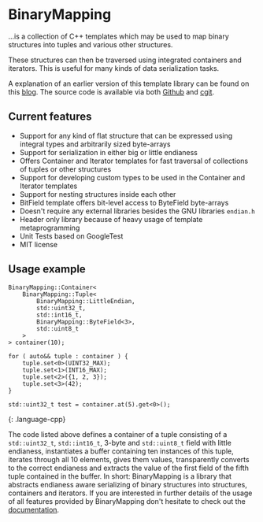 # BinaryMapping

…is a collection of C++ templates which may be used to map binary structures into tuples and various other structures.

These structures can then be traversed using integrated containers and iterators. This is useful for many kinds of data serialization tasks.

A explanation of an earlier version of this template library can be found on this [blog]. The source code is available via both [Github] and [cgit].

## Current features

* Support for any kind of flat structure that can be expressed using integral types and arbitrarily sized byte-arrays
* Support for serialization in either big or little endianess
* Offers Container and Iterator templates for fast traversal of collections of tuples or other structures
* Support for developing custom types to be used in the Container and Iterator templates
* Support for nesting structures inside each other
* BitField template offers bit-level access to ByteField byte-arrays
* Doesn't require any external libraries besides the GNU libraries `endian.h`
* Header only library because of heavy usage of template metaprogramming
* Unit Tests based on GoogleTest
* MIT license

## Usage example

~~~
BinaryMapping::Container<
    BinaryMapping::Tuple<
        BinaryMapping::LittleEndian,
        std::uint32_t,
        std::int16_t,
        BinaryMapping::ByteField<3>,
        std::uint8_t
    >
> container(10);

for ( auto&& tuple : container ) {
    tuple.set<0>(UINT32_MAX);
    tuple.set<1>(INT16_MAX);
    tuple.set<2>({1, 2, 3});
    tuple.set<3>(42);
}

std::uint32_t test = container.at(5).get<0>();
~~~
{: .language-cpp}

The code listed above defines a container of a tuple consisting of a `std::uint32_t`, `std::int16_t`, 3-byte and `std::uint8_t` field with little endianess, instantiates a buffer containing ten instances of this tuple, iterates through all 10 elements, gives them values, transparently converts to the correct endianess and extracts the value of the first field of the fifth tuple contained in the buffer. In short: BinaryMapping is a library that abstracts endianess aware serializing of binary structures into structures, containers and iterators. If you are interested in further details of the usage of all features provided by BinaryMapping don't hesitate to check out the [documentation].

[blog]: /article/mapping_binary_structures_as_tuples_using_template_metaprogramming
[Github]: https://github.com/KnairdA/BinaryMapping/
[cgit]: http://code.kummerlaender.eu/BinaryMapping/
[documentation]: https://github.com/KnairdA/BinaryMapping/blob/master/docs/
